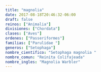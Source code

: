 ```yaml
---
title: "magnolia"
date: 2017-08-18T20:46:32-06:00
draft: false
reinos: ["Animalia"]
divisiones: ["Chordata"]
clases: ["Aves"]
ordenes: ["Passeriformes"]
familias: ["Parulidae "]
generos: ["Setophaga"]
nombre_cientifico: "Setophaga magnolia "
nombre_comun: "Reinita Colifajeada"
nombre_ingles: "Magnolia Warbler"
---
```

